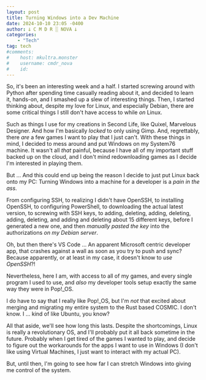 ```yaml
---
layout: post
title: Turning Windows into a Dev Machine
date: 2024-10-10 23:05 -0400
author: 𐕣 C M D R ░ NOVA 𐕣
categories:
    - "Tech"
tag: tech
#comments:
#    host: mkultra.monster
#    username: cmdr_nova
#    id: 
---
```

So, it's been an interesting week and a half. I started screwing around with Python after spending time casually reading about it, and decided to learn it, hands-on, and I smashed up a slew of interesting things. Then, I started thinking about, despite my love for Linux, and especially Debian, there are some critical things I still don't have access to while *on* Linux.

Such as things I use for my creations in Second Life, like Quixel, Marvelous Designer. And how I'm basically *locked* to only using Gimp. And, regrettably, there *are* a few games I want to play that I just can't. With these things in mind, I decided to mess around and put Windows on my System76 machine. It wasn't all *that* painful, because I have all of my important stuff backed up on the cloud, and I don't mind redownloading games as I decide I'm interested in playing them.

But ... And this could end up being the reason I decide to just put Linux back onto my PC: Turning Windows into a machine for a developer is a *pain in the ass*.

From configuring SSH, to realizing I didn't have OpenSSH, to installing OpenSSH, to configuring PowerShell, to downloading the actual latest version, to screwing with SSH keys, to adding, deleting, adding, deleting, adding, deleting, and adding and deleting about 15 different keys, before I generated a new one, and then *manually pasted the key* into the authorizations *on my Debian server*.

Oh, but then there's VS Code ... An apparent Microsoft centric developer app, that crashes against a wall as soon as you try to push and sync? Because apparently, or at least in my case, it doesn't know to *use OpenSSH*?!

Nevertheless, here I am, with access to all of my games, and every single program I used to use, and *also* my developer tools setup exactly the same way they were in Pop!_OS.

I do have to say that I really like Pop!_OS, but I'm *not* that excited about merging and migrating my entire system to the Rust based COSMIC. I don't know. I ... kind of like Ubuntu, you know?

All that aside, we'll see how long this lasts. Despite the shortcomings, Linux is really a revolutionary OS, and I'll probably put it all back sometime in the future. Probably when I get tired of the games I wanted to play, and decide to figure out the workarounds for the apps I want to use in Windows (I don't like using Virtual Machines, I just want to interact with my actual PC).

But, until then, I'm going to see how far I can stretch Windows into giving me control of the system.